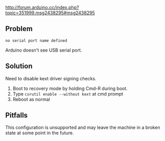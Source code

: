 http://forum.arduino.cc/index.php?topic=351999.msg2438295#msg2438295

## Problem ##

`no serial port name defined`

Arduino doesn't see USB serial port. 

## Solution ##

Need to disable kext driver signing checks.

1. Boot to recovery mode by holding Cmd-R during boot.
2. Type `csrutil enable --without kext` at cmd prompt
3. Reboot as normal

## Pitfalls ##

This configuration is unsupported and may leave the machine in a broken state at some point in the future.

